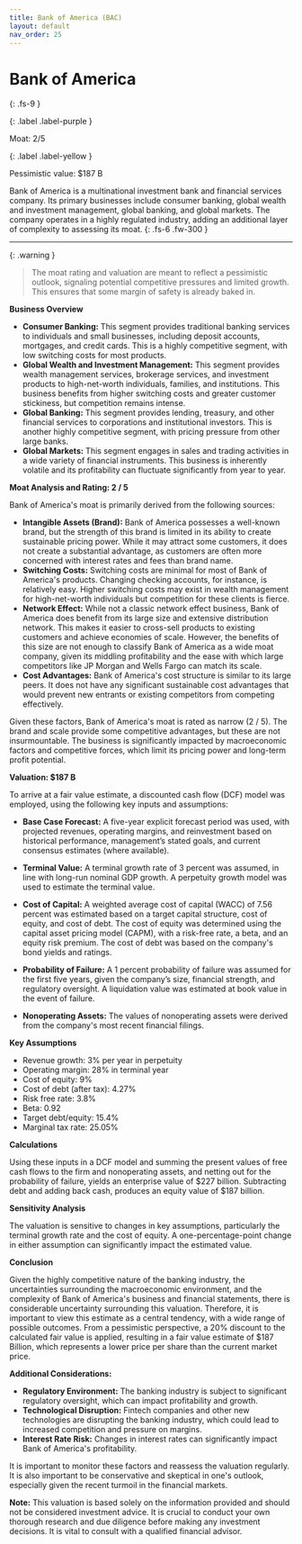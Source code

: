 ```yaml
---
title: Bank of America (BAC)
layout: default
nav_order: 25
---
```


# Bank of America
{: .fs-9 }

{: .label .label-purple }

Moat: 2/5

{: .label .label-yellow }

Pessimistic value: $187 B

Bank of America is a multinational investment bank and financial services company. Its primary businesses include consumer banking, global wealth and investment management, global banking, and global markets. The company operates in a highly regulated industry, adding an additional layer of complexity to assessing its moat.
{: .fs-6 .fw-300 }

---

{: .warning } 
>The moat rating and valuation are meant to reflect a pessimistic outlook, signaling potential competitive pressures and limited growth. This ensures that some margin of safety is already baked in.


**Business Overview**

* **Consumer Banking:** This segment provides traditional banking services to individuals and small businesses, including deposit accounts, mortgages, and credit cards.  This is a highly competitive segment, with low switching costs for most products.
* **Global Wealth and Investment Management:** This segment provides wealth management services, brokerage services, and investment products to high-net-worth individuals, families, and institutions.  This business benefits from higher switching costs and greater customer stickiness, but competition remains intense.
* **Global Banking:** This segment provides lending, treasury, and other financial services to corporations and institutional investors. This is another highly competitive segment, with pricing pressure from other large banks.
* **Global Markets:** This segment engages in sales and trading activities in a wide variety of financial instruments.  This business is inherently volatile and its profitability can fluctuate significantly from year to year.

**Moat Analysis and Rating: 2 / 5**

Bank of America's moat is primarily derived from the following sources:

* **Intangible Assets (Brand):** Bank of America possesses a well-known brand, but the strength of this brand is limited in its ability to create sustainable pricing power. While it may attract some customers, it does not create a substantial advantage, as customers are often more concerned with interest rates and fees than brand name.
* **Switching Costs:** Switching costs are minimal for most of Bank of America's products.  Changing checking accounts, for instance, is relatively easy. Higher switching costs may exist in wealth management for high-net-worth individuals but competition for these clients is fierce.
* **Network Effect:**  While not a classic network effect business, Bank of America does benefit from its large size and extensive distribution network. This makes it easier to cross-sell products to existing customers and achieve economies of scale. However,  the benefits of this size are not enough to classify Bank of America as a wide moat company, given its middling profitability and the ease with which large competitors like JP Morgan and Wells Fargo can match its scale.
* **Cost Advantages:**  Bank of America's cost structure is similar to its large peers. It does not have any significant sustainable cost advantages that would prevent new entrants or existing competitors from competing effectively.

Given these factors, Bank of America's moat is rated as narrow (2 / 5). The brand and scale provide some competitive advantages, but these are not insurmountable.  The business is significantly impacted by macroeconomic factors and competitive forces, which limit its pricing power and long-term profit potential.

**Valuation: $187 B**

To arrive at a fair value estimate, a discounted cash flow (DCF) model was employed, using the following key inputs and assumptions:

* **Base Case Forecast:** A five-year explicit forecast period was used, with projected revenues, operating margins, and reinvestment based on historical performance, management’s stated goals, and current consensus estimates (where available).  
* **Terminal Value:** A terminal growth rate of 3 percent was assumed, in line with long-run nominal GDP growth. A perpetuity growth model was used to estimate the terminal value.
* **Cost of Capital:** A weighted average cost of capital (WACC) of 7.56 percent was estimated based on a target capital structure, cost of equity, and cost of debt.  The cost of equity was determined using the capital asset pricing model (CAPM), with a risk-free rate, a beta, and an equity risk premium. The cost of debt was based on the company's bond yields and ratings.

* **Probability of Failure:** A 1 percent probability of failure was assumed for the first five years, given the company’s size, financial strength, and regulatory oversight. A liquidation value was estimated at book value in the event of failure.
* **Nonoperating Assets:** The values of nonoperating assets were derived from the company's most recent financial filings.

**Key Assumptions**

* Revenue growth: 3% per year in perpetuity 
* Operating margin: 28% in terminal year
* Cost of equity: 9%
* Cost of debt (after tax): 4.27%
* Risk free rate: 3.8%
* Beta: 0.92
* Target debt/equity: 15.4%
* Marginal tax rate: 25.05%

**Calculations**

Using these inputs in a DCF model and summing the present values of free cash flows to the firm and nonoperating assets, and netting out for the probability of failure, yields an enterprise value of \$227 billion.  Subtracting debt and adding back cash, produces an equity value of $187 billion.

**Sensitivity Analysis**

The valuation is sensitive to changes in key assumptions, particularly the terminal growth rate and the cost of equity.  A one-percentage-point change in either assumption can significantly impact the estimated value.

**Conclusion**

Given the highly competitive nature of the banking industry, the uncertainties surrounding the macroeconomic environment, and the complexity of Bank of America's business and financial statements, there is considerable uncertainty surrounding this valuation.  Therefore, it is important to view this estimate as a central tendency, with a wide range of possible outcomes.  From a pessimistic perspective, a 20% discount to the calculated fair value is applied, resulting in a fair value estimate of $187 Billion, which represents a lower price per share than the current market price.

**Additional Considerations:**

* **Regulatory Environment:** The banking industry is subject to significant regulatory oversight, which can impact profitability and growth.
* **Technological Disruption:** Fintech companies and other new technologies are disrupting the banking industry, which could lead to increased competition and pressure on margins.
* **Interest Rate Risk:** Changes in interest rates can significantly impact Bank of America's profitability.

It is important to monitor these factors and reassess the valuation regularly. It is also important to be conservative and skeptical in one's outlook, especially given the recent turmoil in the financial markets.


**Note:** This valuation is based solely on the information provided and should not be considered investment advice.  It is crucial to conduct your own thorough research and due diligence before making any investment decisions. It is vital to consult with a qualified financial advisor.